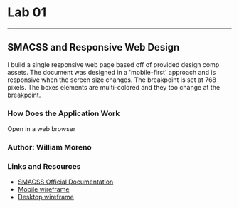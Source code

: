 # Lab 01

---

## SMACSS and Responsive Web Design

I build a single responsive web page based off of provided design comp assets. The document was designed in a 'mobile-first' approach and is responsive when the screen size changes. The breakpoint is set at 768 pixels. The boxes elements are multi-colored and they too change at the breakpoint.

### How Does the Application Work

Open in a web browser

### Author: William Moreno

### Links and Resources

- [SMACSS Official Documentation](http://smacss.com/)
- [Mobile wireframe](https://codefellows.github.io/code-301-guide/curriculum/class-01/lab/comps/mobile-view.png)
- [Desktop wireframe](https://codefellows.github.io/code-301-guide/curriculum/class-01/lab/comps/desktop-view.png)
